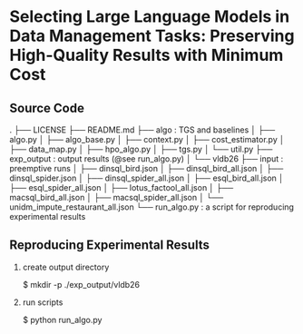 # Selecting Large Language Models in Data Management Tasks: Preserving High-Quality Results with Minimum Cost


## Source Code 
.
├── LICENSE
├── README.md
├── algo                                   : TGS and baselines
│   ├── algo.py
│   ├── algo_base.py
│   ├── context.py
│   ├── cost_estimator.py
│   ├── data_map.py
│   ├── hpo_algo.py
│   ├── tgs.py
│   └── util.py
├── exp_output                             : output results (@see run_algo.py)
│   └── vldb26
├── input                                  : preemptive runs
│   ├── dinsql_bird.json
│   ├── dinsql_bird_all.json
│   ├── dinsql_spider.json
│   ├── dinsql_spider_all.json
│   ├── esql_bird_all.json
│   ├── esql_spider_all.json
│   ├── lotus_factool_all.json
│   ├── macsql_bird_all.json
│   ├── macsql_spider_all.json
│   └── unidm_impute_restaurant_all.json
└── run_algo.py                            : a script for reproducing experimental results



## Reproducing Experimental Results

1. create output directory

   $ mkdir -p ./exp_output/vldb26

2. run scripts 
  
   $ python run_algo.py

